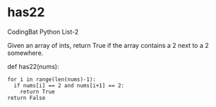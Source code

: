 # has22
CodingBat Python List-2

Given an array of ints, return True if the array contains a 2 next to a 2 somewhere.

def has22(nums):

    for i in range(len(nums)-1):
      if nums[i] == 2 and nums[i+1] == 2:
        return True
    return False

